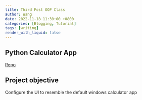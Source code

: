 ```yaml
---
title: Third Post OOP Class
author: Wang
date: 2022-11-18 11:30:00 +0800
categories: [Blogging, Tutorial]
tags: [writing]
render_with_liquid: false
---
```


## Python Calculator App
[Repo](https://github.com/WangDangSPT/py_gui_calc)

## Project objective

Configure the UI to resemble the default windows calculator app




